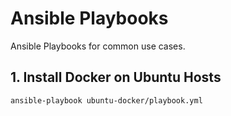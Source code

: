 # Ansible Playbooks

Ansible Playbooks for common use cases.

## 1. Install Docker on Ubuntu Hosts

`ansible-playbook ubuntu-docker/playbook.yml`
